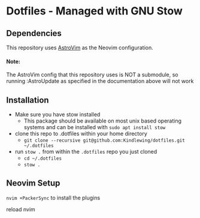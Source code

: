 # Dotfiles - Managed with GNU Stow

## Dependencies
This repository uses [AstroVim](https://github.com/kabinspace/AstroVim) as the Neovim configuration.

#### Note:
The AstroVim config that this repository uses is NOT a submodule, so running :AstroUpdate as specified in the documentation above will not work 
## Installation
- Make sure you have stow installed
  - This package should be available on most unix based operating systems and can be installed with `sudo apt install stow`
- clone this repo to .dotfiles within your home directory
  - `git clone --recursive git@github.com:Kindlewing/dotfiles.git ~/.dotfiles`
- run `stow .` from within the `.dotfiles` repo you just cloned
  - `cd ~/.dotfiles`
  - `stow .`

## Neovim Setup
`nvim +PackerSync` to install the plugins

reload nvim 
